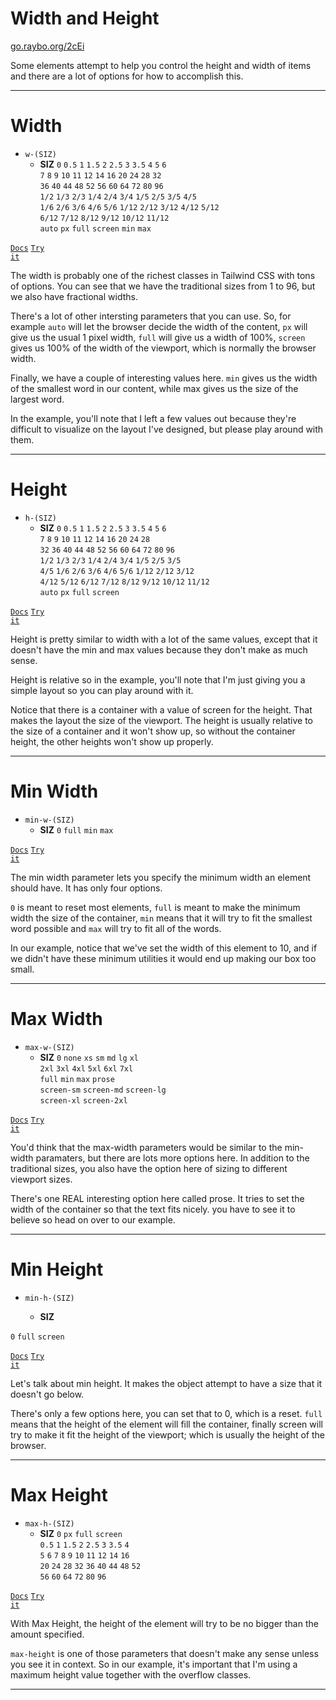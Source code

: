 <!-- .slide: data-state="layout-title" class="bg-dark"-->

# Width and Height

<div class="slide-link"><a href="https://go.raybo.org/2cEi"><i class="fab fa-slideshare"></i> go.raybo.org/2cEi</a></div>

> >

Some elements attempt to help you control the height and width of items and there are a lot of options for how to accomplish this.

---
<!-- .slide: data-state="layout-code-list" -->

# Width

- `w-(SIZ)`
  - **SIZ**
  `0` `0.5` `1` `1.5` `2` `2.5` `3` `3.5` `4` `5` `6`<br>
  `7` `8` `9` `10` `11` `12` `14` `16` `20` `24` `28` `32`<br>
  `36` `40` `44` `48` `52` `56` `60` `64` `72` `80` `96`<br>
  `1/2` `1/3` `2/3` `1/4` `2/4` `3/4` `1/5` `2/5` `3/5` `4/5`<br>
  `1/6` `2/6` `3/6` `4/6` `5/6` `1/12` `2/12` `3/12` `4/12` `5/12`<br>
  `6/12` `7/12` `8/12` `9/12` `10/12` `11/12`<br>
  `auto` `px` `full` `screen` `min` `max`

<a href="https://tailwindcss.com/docs/width" target="_blank"><code class="code-exciting">Docs</code></a> <a href="https://codepen.io/planetoftheweb/pen/LYRExRB?editors=1000" target="_blank"><code class="code-royal">Try it</code></a>

> >

The width is probably one of the richest classes in Tailwind CSS with tons of options. You can see that we have the traditional sizes from 1 to 96, but we also have fractional widths.

There's a lot of other intersting parameters that you can use. So, for example `auto` will let the browser decide the width of the content, `px` will give us the usual 1 pixel width, `full` will give us a width of 100%, `screen` gives us 100% of the width of the viewport, which is normally the browser width.

Finally, we have a couple of interesting values here. `min` gives us the width of the smallest word in our content, while max gives us the size of the largest word.

In the example, you'll note that I left a few values out because they're difficult to visualize on the layout I've designed, but please play around with them.

---
<!-- .slide: data-state="layout-code-list" -->

# Height

- `h-(SIZ)`
  - **SIZ**
  `0` `0.5` `1` `1.5` `2` `2.5` `3` `3.5` `4` `5` `6`<br>
  `7` `8` `9` `10` `11` `12` `14` `16` `20` `24` `28`<br>
  `32` `36` `40` `44` `48` `52` `56` `60` `64` `72` `80` `96`<br>
  `1/2` `1/3` `2/3` `1/4` `2/4` `3/4` `1/5` `2/5` `3/5`<br>
  `4/5` `1/6` `2/6` `3/6` `4/6` `5/6` `1/12` `2/12` `3/12`<br>
  `4/12` `5/12` `6/12` `7/12` `8/12` `9/12` `10/12` `11/12`<br>
  `auto` `px` `full` `screen`

<a href="https://tailwindcss.com/docs/height" target="_blank"><code class="code-exciting">Docs</code></a> <a href="https://codepen.io/planetoftheweb/pen/PoGwQma?editors=1000" target="_blank"><code class="code-royal">Try it</code></a>

> >

Height is pretty similar to width with a lot of the same values, except that it doesn't have the min and max values because they don't make as much sense.

Height is relative so in the example, you'll note that I'm just giving you a simple layout so you can play around with it.

Notice that there is a container with a value of screen for the height. That makes the layout the size of the viewport. The height is usually relative to the size of a container and it won't show up, so without the container height, the other heights won't show up properly.

---
<!-- .slide: data-state="layout-code-list" -->

# Min Width

- `min-w-(SIZ)`
  - **SIZ** `0` `full` `min` `max`

<a href="https://tailwindcss.com/docs/min-width" target="_blank"><code class="code-exciting">Docs</code></a> <a href="https://codepen.io/planetoftheweb/pen/xxEbWwP?editors=1000" target="_blank"><code class="code-royal">Try it</code></a>

> >

The min width parameter lets you specify the minimum width an element should have. It has only four options.

`0` is meant to reset most elements, `full` is meant to make the minimum width the size of the container, `min` means that it will try to fit the smallest word possible and `max` will try to fit all of the words.

In our example, notice that we've set the width of this element to 10, and if we didn't have these minimum utilities it would end up making our box too small.


---
<!-- .slide: data-state="layout-code-list" -->

# Max Width

- `max-w-(SIZ)`
  - **SIZ** `0` `none` `xs` `sm` `md` `lg` `xl`<br>`2xl` `3xl` `4xl` `5xl` `6xl` `7xl`<br>`full` `min` `max` `prose`<br> `screen-sm` `screen-md` `screen-lg` <br>
  `screen-xl` `screen-2xl`


<a href="https://tailwindcss.com/docs/max-width" target="_blank"><code class="code-exciting">Docs</code></a> <a href="https://codepen.io/planetoftheweb/pen/ExgaErp?editors=1000" target="_blank"><code class="code-royal">Try it</code></a>

> >

You'd think that the max-width parameters would be similar to the min-width paramaters, but there are lots more options here. In addition to the traditional sizes, you also have the option here of sizing to different viewport sizes.

There's one REAL interesting option here called prose. It tries to set the width of the container so that the text fits nicely. you have to see it to believe so head on over to our example.

---
<!-- .slide: data-state="layout-code-list" -->

# Min Height

- `min-h-(SIZ)`
  
  - **SIZ**

 `0` `full` `screen`

<a href="https://tailwindcss.com/docs/min-height" target="_blank"><code class="code-exciting">Docs</code></a> <a href="https://codepen.io/planetoftheweb/pen/MWjYVop?editors=1000" target="_blank"><code class="code-royal">Try it</code></a>

> >

Let's talk about min height. It makes the object attempt to have a size that it doesn't go below.


There's only a few options here, you can set that to 0, which is a reset. `full` means that the height of the element will fill the container, finally screen will try to make it fit the height of the viewport; which is usually the height of the browser.

---
<!-- .slide: data-state="layout-code-list" -->

# Max Height

- `max-h-(SIZ)`
  - **SIZ** `0` `px` `full` `screen`<br>
`0.5` `1` `1.5` `2` `2.5` `3` `3.5` `4`<br>
`5` `6` `7` `8` `9` `10` `11` `12` `14` `16`<br>
`20` `24` `28` `32` `36` `40` `44` `48` `52`<br>
`56` `60` `64` `72` `80` `96`<br>



<a href="https://tailwindcss.com/docs/max-height" target="_blank"><code class="code-exciting">Docs</code></a> <a href="https://codepen.io/planetoftheweb/pen/dypPwwM?editors=1000" target="_blank"><code class="code-royal">Try it</code></a>

> >

With Max Height, the height of the element will try to be no bigger than the amount specified.

`max-height` is one of those parameters that doesn't make any sense unless you see it in context. So in our example, it's important that I'm using a maximum height value together with the overflow classes.



---
<!-- .slide: data-state="layout-title" class="bg-dark"-->


